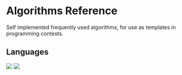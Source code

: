# Algorithms Reference

Self implemented frequently used algorithms, for use as templates in programming contests.

## Languages
<img src="https://img.shields.io/badge/C++14-ISO CPP14-brightgreen"> <img src="https://img.shields.io/badge/Python3-PEP8-brightgreen">
